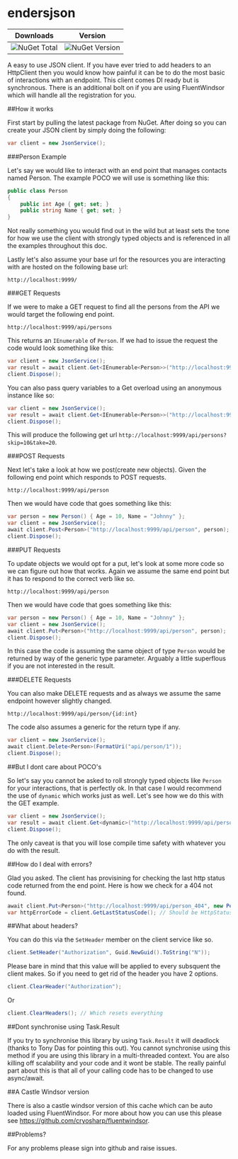 # endersjson

| Downloads | Version |
|-----------|---------|
| ![NuGet Total](https://img.shields.io/nuget/dt/EndersJson.svg) | ![NuGet Version](https://img.shields.io/nuget/v/EndersJson.svg) |

A easy to use JSON client. If you have ever tried to add headers to an HttpClient then you would know how painful it can be to do 
the most basic of interactions with an endpoint. This client comes DI ready but is synchronous. There is an additional bolt on if 
you are using FluentWindsor which will handle all the registration for you. 

##How it works

First start by pulling the latest package from NuGet. After doing so you can create your JSON client by simply doing the following:

``` csharp
var client = new JsonService();
```

###Person Example

Let's say we would like to interact with an end point that manages contacts named Person. The example POCO we will use is something
like this: 

``` csharp
public class Person
{
    public int Age { get; set; }
    public string Name { get; set; }
}
```

Not really something you would find out in the wild but at least sets the tone for how we use the client with strongly typed objects
and is referenced in all the examples throughout this doc. 

Lastly let's also assume your base url for the resources you are interacting with are hosted on the following base url:

    http://localhost:9999/

###GET Requests

If we were to make a GET request to find all the persons from the API we would target the following end point.

    http://localhost:9999/api/persons

This returns an `IEnumerable` of `Person`. If we had to issue the request the code would look something like this:

``` csharp
var client = new JsonService();
var result = await client.Get<IEnumerable<Person>>("http://localhost:9999/api/persons");
client.Dispose();
```

You can also pass query variables to a Get overload using an anonymous instance like so:

``` csharp
var client = new JsonService();
var result = await client.Get<IEnumerable<Person>>("http://localhost:9999/api/persons", new { Skip = 10, Take = 20 });
client.Dispose();
```

This will produce the following get url `http://localhost:9999/api/persons?skip=10&take=20`.

###POST Requests

Next let's take a look at how we post(create new objects). Given the following end point which responds to POST requests.

    http://localhost:9999/api/person

Then we would have code that goes something like this:

``` csharp
var person = new Person() { Age = 10, Name = "Johnny" };
var client = new JsonService();
await client.Post<Person>("http://localhost:9999/api/person", person);
client.Dispose();
```

###PUT Requests

To update objects we would opt for a put, let's look at some more code so we can figure out how that works. Again we assume the 
same end point but it has to respond to the correct verb like so.

	http://localhost:9999/api/person

Then we would have code that goes something like this:

``` csharp
var person = new Person() { Age = 10, Name = "Johnny" };
var client = new JsonService();
await client.Put<Person>("http://localhost:9999/api/person", person);
client.Dispose();
```

In this case the code is assuming the same object of type `Person` would be returned by way of the generic type parameter. Arguably a
little superflous if you are not interested in the result. 

###DELETE Requests

You can also make DELETE requests and as always we assume the same endpoint however slightly changed. 

	http://localhost:9999/api/person/{id:int}

The code also assumes a generic for the return type if any. 

``` csharp
var client = new JsonService();
await client.Delete<Person>(FormatUri("api/person/1"));
client.Dispose();
```

##But I dont care about POCO's

So let's say you cannot be asked to roll strongly typed objects like `Person` for your interactions, that is perfectly ok. In that
case I would recommend the use of `dynamic` which works just as well. Let's see how we do this with the GET example. 

``` csharp
var client = new JsonService();
var result = await client.Get<dynamic>("http://localhost:9999/api/persons");
client.Dispose();
```

The only caveat is that you will lose compile time safety with whatever you do with the result. 

##How do I deal with errors?

Glad you asked. The client has provisining for checking the last http status code returned from the end point. Here is how we
check for a 404 not found. 

``` csharp
await client.Put<Person>("http://localhost:9999/api/person_404", new Person());
var httpErrorCode = client.GetLastStatusCode(); // Should be HttpStatusCode.NotFound
```

##What about headers?

You can do this via the `SetHeader` member on the client service like so.

``` csharp
client.SetHeader("Authorization", Guid.NewGuid().ToString("N"));
```

Please bare in mind that this value will be applied to every subsquent the client makes. So if you need to get rid of the header you 
have 2 options. 

``` csharp
client.ClearHeader("Authorization");
```

Or

``` csharp
client.ClearHeaders(); // Which resets everything
```

##Dont synchronise using Task.Result

If you try to synchronise this library by using `Task.Result` it will deadlock (thanks to Tony Das for pointing this out). You cannot synchronise using this method if you are using this library
in a multi-threaded context. You are also killing off scalability and your code and it wont be stable. The really painful part about this is that all of your calling code has to be changed to
use async/await. 

##A Castle Windsor version

There is also a castle windsor version of this cache which can be auto loaded using FluentWindsor. For more about how you can use this please see https://github.com/cryosharp/fluentwindsor.

##Problems?

For any problems please sign into github and raise issues.





	